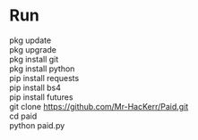 # Run
pkg update<br>
pkg upgrade<br>
pkg install git<br>
pkg install python<br>
pip install requests<br>
pip install bs4<br>
pip install futures<br>
git clone https://github.com/Mr-HacKerr/Paid.git<br>
cd paid<br>
python paid.py<br>
